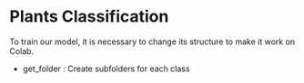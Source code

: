 # Plants Classification
To train our model, it is necessary to change its structure to make it work on Colab. 
* get_folder : Create subfolders for each class
